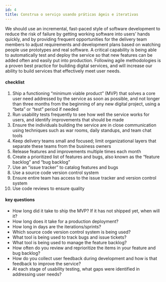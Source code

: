 ```yaml
---
id: 4
title: Construa o serviço usando práticas ágeis e iterativas
---
```


We should use an incremental, fast-paced style of software development to reduce the risk of failure by getting working software into users’ hands quickly, and by providing frequent opportunities for the delivery team members to adjust requirements and development plans based on watching people use prototypes and real software. A critical capability is being able to automatically test and deploy the service so that new features can be added often and easily put into production. Following agile methodologies is a proven best practice for building digital services, and will increase our ability to build services that effectively meet user needs.

#### checklist
1. Ship a functioning “minimum viable product” (MVP) that solves a core user need addressed by the service as soon as possible, and not longer than three months from the beginning of any new digital project, using a “beta” or “test” period if needed
2. Run usability tests frequently to see how well the service works for users, and identify improvements that should be made
3. Ensure the individuals building the service are in close communication using techniques such as war rooms, daily standups, and team chat tools
4. Keep delivery teams small and focused; limit organizational layers that separate these teams from the business owners
5. Release features and improvements multiple times each month
6. Create a prioritized list of features and bugs, also known as the “feature backlog” and “bug backlog”
7. Use an “issue tracker” to catalog features and bugs
8. Use a source code version control system
9. Ensure entire team has access to the issue tracker and version control system
10. Use code reviews to ensure quality


#### key questions
- How long did it take to ship the MVP? If it has not shipped yet, when will it?
- How long does it take for a production deployment?
- How long in days are the iterations/sprints?
- Which source code version control system is being used?
- What tool is being used to track bugs and issue tickets?
- What tool is being used to manage the feature backlog?
- How often do you review and reprioritize the items in your feature and bug backlog?
- How do you collect user feedback during development and how is that feedback to improve the service?
- At each stage of usability testing, what gaps were identified in addressing user needs?
